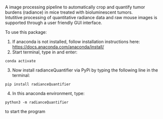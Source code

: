 A image processing pipeline to automatically crop and quantify tumor burdens (radiance) in mice treated with bioluminescent tumors.   
Intutitive processing of quantitative radiance data and raw mouse images is supported through a user friendly GUI interface.
 
To use this package:
1. If anaconda is not installed, follow installation instructions here: https://docs.anaconda.com/anaconda/install/
2. Start terminal, type in and enter:
```
conda activate
```
3. Now install radianceQuantifier via PyPi by typing the following line in the terminal:
```
pip install radianceQuantifier
```
4. In this anaconda environment, type: 
```
python3 -m radianceQuantifier
```
to start the program
